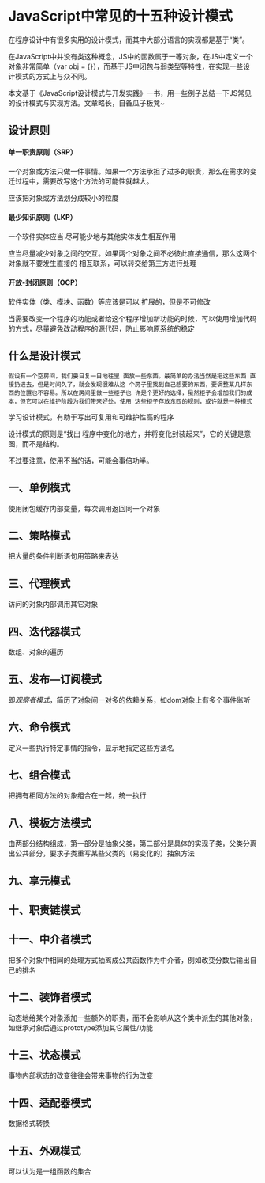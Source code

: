 # JavaScript中常见的十五种设计模式

在程序设计中有很多实用的设计模式，而其中大部分语言的实现都是基于“类”。

在JavaScript中并没有类这种概念，JS中的函数属于一等对象，在JS中定义一个对象非常简单（var obj = {}），而基于JS中闭包与弱类型等特性，在实现一些设计模式的方式上与众不同。

本文基于《JavaScript设计模式与开发实践》一书，用一些例子总结一下JS常见的设计模式与实现方法。文章略长，自备瓜子板凳~

## 设计原则

#### 单一职责原则（SRP）

一个对象或方法只做一件事情。如果一个方法承担了过多的职责，那么在需求的变迁过程中，需要改写这个方法的可能性就越大。

应该把对象或方法划分成较小的粒度

#### 最少知识原则（LKP）

一个软件实体应当 尽可能少地与其他实体发生相互作用 

应当尽量减少对象之间的交互。如果两个对象之间不必彼此直接通信，那么这两个对象就不要发生直接的 相互联系，可以转交给第三方进行处理

#### 开放-封闭原则（OCP）

软件实体（类、模块、函数）等应该是可以 扩展的，但是不可修改

当需要改变一个程序的功能或者给这个程序增加新功能的时候，可以使用增加代码的方式，尽量避免改动程序的源代码，防止影响原系统的稳定

## 什么是设计模式

````
假设有一个空房间，我们要日复一日地往里 面放一些东西。最简单的办法当然是把这些东西 直接扔进去，但是时间久了，就会发现很难从这 个房子里找到自己想要的东西，要调整某几样东 西的位置也不容易。所以在房间里做一些柜子也 许是个更好的选择，虽然柜子会增加我们的成 本，但它可以在维护阶段为我们带来好处。使用 这些柜子存放东西的规则，或许就是一种模式
````

学习设计模式，有助于写出可复用和可维护性高的程序

设计模式的原则是“找出 程序中变化的地方，并将变化封装起来”，它的关键是意图，而不是结构。

不过要注意，使用不当的话，可能会事倍功半。


## 一、单例模式

使用闭包缓存内部变量，每次调用返回同一个对象

## 二、策略模式

把大量的条件判断语句用策略来表达

## 三、代理模式

访问的对象内部调用其它对象

## 四、迭代器模式

数组、对象的遍历

## 五、发布—订阅模式

即*观察者模式*，简历了对象间一对多的依赖关系，如dom对象上有多个事件监听

## 六、命令模式

定义一些执行特定事情的指令，显示地指定这些方法名

## 七、组合模式

把拥有相同方法的对象组合在一起，统一执行

## 八、模板方法模式

由两部分结构组成，第一部分是抽象父类，第二部分是具体的实现子类，父类分离出公共部分，要求子类重写某些父类的（易变化的）抽象方法

## 九、享元模式

## 十、职责链模式

## 十一、中介者模式

把多个对象中相同的处理方式抽离成公共函数作为中介者，例如改变分数后输出自己的排名

## 十二、装饰者模式

动态地给某个对象添加一些额外的职责，而不会影响从这个类中派生的其他对象，如继承对象后通过prototype添加其它属性/功能

## 十三、状态模式

事物内部状态的改变往往会带来事物的行为改变

## 十四、适配器模式

 数据格式转换

## 十五、外观模式

可以认为是一组函数的集合
